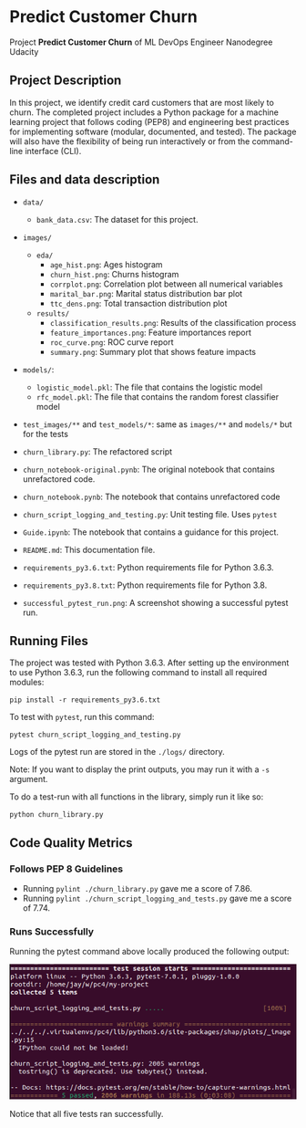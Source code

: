 # Predict Customer Churn

Project **Predict Customer Churn** of ML DevOps Engineer Nanodegree Udacity

## Project Description

In this project, we identify credit card customers that are most likely to churn. The completed project includes a Python package for a machine learning project that follows coding (PEP8) and engineering best practices for implementing software (modular, documented, and tested). The package will also have the flexibility of being run interactively or from the command-line interface (CLI).

## Files and data description

- `data/`
  - `bank_data.csv`: The dataset for this project.
- `images/`
  - `eda/`
    - `age_hist.png`: Ages histogram
    - `churn_hist.png`: Churns histogram
    - `corrplot.png`: Correlation plot between all numerical variables
    - `marital_bar.png`: Marital status distribution bar plot
    - `ttc_dens.png`: Total transaction distribution plot
  - `results/`
    - `classification_results.png`: Results of the classification process
    - `feature_importances.png`: Feature importances report
    - `roc_curve.png`: ROC curve report
    - `summary.png`: Summary plot that shows feature impacts

- `models/`:
  - `logistic_model.pkl`: The file that contains the logistic model
  - `rfc_model.pkl`: The file that contains the random forest classifier model
- `test_images/**` and `test_models/*`: same as `images/**` and `models/*` but
  for the tests
- `churn_library.py`: The refactored script
- `churn_notebook-original.pynb`: The original notebook that contains
  unrefactored code.
- `churn_notebook.pynb`: The notebook that contains unrefactored code
- `churn_script_logging_and_testing.py`: Unit testing file. Uses `pytest`
- `Guide.ipynb`: The notebook that contains a guidance for this project.
- `README.md`: This documentation file.
- `requirements_py3.6.txt`: Python requirements file for Python 3.6.3.
- `requirements_py3.8.txt`: Python requirements file for Python 3.8.
- `successful_pytest_run.png`: A screenshot showing a successful pytest run.


## Running Files

The project was tested with Python 3.6.3. After setting up the environment to use
Python 3.6.3, run the following command to install all required modules:

```
pip install -r requirements_py3.6.txt
```

To test with `pytest`, run this command:

```
pytest churn_script_logging_and_testing.py
```

Logs of the pytest run are stored in the `./logs/` directory.

Note: If you want to display the print outputs, you may run it with a `-s` argument.

To do a test-run with all functions in the library, simply run it like so:

```
python churn_library.py
```

## Code Quality Metrics

### Follows PEP 8 Guidelines

- Running `pylint ./churn_library.py` gave me a score of 7.86.
- Running `pylint ./churn_script_logging_and_tests.py` gave me a score of 7.74.


### Runs Successfully

Running the pytest command above locally produced the following output:

![output](successful_pytest_run.png)

Notice that all five tests ran successfully.
